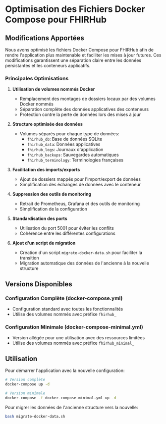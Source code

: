 # Optimisation des Fichiers Docker Compose pour FHIRHub

## Modifications Apportées

Nous avons optimisé les fichiers Docker Compose pour FHIRHub afin de rendre l'application plus maintenable et faciliter les mises à jour futures. Ces modifications garantissent une séparation claire entre les données persistantes et les conteneurs applicatifs.

### Principales Optimisations

1. **Utilisation de volumes nommés Docker**
   - Remplacement des montages de dossiers locaux par des volumes Docker nommés
   - Séparation complète des données applicatives des conteneurs
   - Protection contre la perte de données lors des mises à jour

2. **Structure optimisée des données**
   - Volumes séparés pour chaque type de données:
     - `fhirhub_db`: Base de données SQLite
     - `fhirhub_data`: Données applicatives
     - `fhirhub_logs`: Journaux d'application
     - `fhirhub_backups`: Sauvegardes automatiques
     - `fhirhub_terminology`: Terminologies françaises

3. **Facilitation des imports/exports**
   - Ajout de dossiers mappés pour l'import/export de données
   - Simplification des échanges de données avec le conteneur

4. **Suppression des outils de monitoring**
   - Retrait de Prometheus, Grafana et des outils de monitoring
   - Simplification de la configuration

5. **Standardisation des ports**
   - Utilisation du port 5001 pour éviter les conflits
   - Cohérence entre les différentes configurations

6. **Ajout d'un script de migration**
   - Création d'un script `migrate-docker-data.sh` pour faciliter la transition
   - Migration automatique des données de l'ancienne à la nouvelle structure

## Versions Disponibles

### Configuration Complète (docker-compose.yml)
- Configuration standard avec toutes les fonctionnalités
- Utilise des volumes nommés avec préfixe `fhirhub_`

### Configuration Minimale (docker-compose-minimal.yml)
- Version allégée pour une utilisation avec des ressources limitées
- Utilise des volumes nommés avec préfixe `fhirhub_minimal_`

## Utilisation

Pour démarrer l'application avec la nouvelle configuration:

```bash
# Version complète
docker-compose up -d

# Version minimale
docker-compose -f docker-compose-minimal.yml up -d
```

Pour migrer les données de l'ancienne structure vers la nouvelle:

```bash
bash migrate-docker-data.sh
```